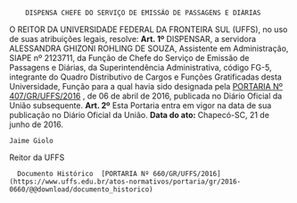         DISPENSA CHEFE DO SERVIÇO DE EMISSÃO DE PASSAGENS E DIÁRIAS  

 O REITOR DA UNIVERSIDADE FEDERAL DA FRONTEIRA SUL (UFFS), no uso de suas atribuições legais, resolve:   **Art. 1º** DISPENSAR, a servidora ALESSANDRA GHIZONI ROHLING DE SOUZA, Assistente em Administração, SIAPE nº 2123711, da Função de Chefe do Serviço de Emissão de Passagens e Diárias, da Superintendência Administrativa, código FG-5, integrante do Quadro Distributivo de Cargos e Funções Gratificadas desta Universidade, Função para a qual havia sido designada pela [PORTARIA Nº 407/GR/UFFS/2016](https://www.uffs.edu.br/atos-normativos/portaria/gr/2016-0407)  , de 06 de abril de 2016, publicada no Diário Oficial da União subsequente.   **Art. 2º** Esta Portaria entra em vigor na data de sua publicação no Diário Oficial da União.      **Data do ato:** Chapecó-SC, 21 de junho de 2016.   
 

    Jaime Giolo   
 Reitor da UFFS 

      Documento Histórico  [PORTARIA Nº 660/GR/UFFS/2016](https://www.uffs.edu.br/atos-normativos/portaria/gr/2016-0660/@@download/documento_historico)     
      